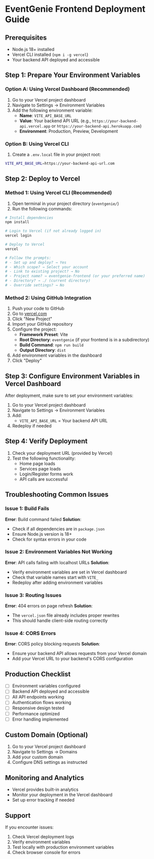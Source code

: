 # EventGenie Frontend Deployment Guide

## Prerequisites
- Node.js 18+ installed
- Vercel CLI installed (`npm i -g vercel`)
- Your backend API deployed and accessible

## Step 1: Prepare Your Environment Variables

### Option A: Using Vercel Dashboard (Recommended)
1. Go to your Vercel project dashboard
2. Navigate to Settings → Environment Variables
3. Add the following environment variable:
   - **Name**: `VITE_API_BASE_URL`
   - **Value**: Your backend API URL (e.g., `https://your-backend-api.vercel.app` or `https://your-backend-api.herokuapp.com`)
   - **Environment**: Production, Preview, Development

### Option B: Using Vercel CLI
1. Create a `.env.local` file in your project root:
```bash
VITE_API_BASE_URL=https://your-backend-api-url.com
```

## Step 2: Deploy to Vercel

### Method 1: Using Vercel CLI (Recommended)
1. Open terminal in your project directory (`eventgenie/`)
2. Run the following commands:
```bash
# Install dependencies
npm install

# Login to Vercel (if not already logged in)
vercel login

# Deploy to Vercel
vercel

# Follow the prompts:
# - Set up and deploy? → Yes
# - Which scope? → Select your account
# - Link to existing project? → No
# - Project name? → eventgenie-frontend (or your preferred name)
# - Directory? → ./ (current directory)
# - Override settings? → No
```

### Method 2: Using GitHub Integration
1. Push your code to GitHub
2. Go to [vercel.com](https://vercel.com)
3. Click "New Project"
4. Import your GitHub repository
5. Configure the project:
   - **Framework Preset**: Vite
   - **Root Directory**: `eventgenie` (if your frontend is in a subdirectory)
   - **Build Command**: `npm run build`
   - **Output Directory**: `dist`
6. Add environment variables in the dashboard
7. Click "Deploy"

## Step 3: Configure Environment Variables in Vercel Dashboard

After deployment, make sure to set your environment variables:

1. Go to your Vercel project dashboard
2. Navigate to Settings → Environment Variables
3. Add:
   - `VITE_API_BASE_URL` = Your backend API URL
4. Redeploy if needed

## Step 4: Verify Deployment

1. Check your deployment URL (provided by Vercel)
2. Test the following functionality:
   - Home page loads
   - Services page loads
   - Login/Register forms work
   - API calls are successful

## Troubleshooting Common Issues

### Issue 1: Build Fails
**Error**: Build command failed
**Solution**: 
- Check if all dependencies are in `package.json`
- Ensure Node.js version is 18+
- Check for syntax errors in your code

### Issue 2: Environment Variables Not Working
**Error**: API calls failing with localhost URLs
**Solution**:
- Verify environment variables are set in Vercel dashboard
- Check that variable names start with `VITE_`
- Redeploy after adding environment variables

### Issue 3: Routing Issues
**Error**: 404 errors on page refresh
**Solution**:
- The `vercel.json` file already includes proper rewrites
- This should handle client-side routing correctly

### Issue 4: CORS Errors
**Error**: CORS policy blocking requests
**Solution**:
- Ensure your backend API allows requests from your Vercel domain
- Add your Vercel URL to your backend's CORS configuration

## Production Checklist

- [ ] Environment variables configured
- [ ] Backend API deployed and accessible
- [ ] All API endpoints working
- [ ] Authentication flows working
- [ ] Responsive design tested
- [ ] Performance optimized
- [ ] Error handling implemented

## Custom Domain (Optional)

1. Go to your Vercel project dashboard
2. Navigate to Settings → Domains
3. Add your custom domain
4. Configure DNS settings as instructed

## Monitoring and Analytics

- Vercel provides built-in analytics
- Monitor your deployment in the Vercel dashboard
- Set up error tracking if needed

## Support

If you encounter issues:
1. Check Vercel deployment logs
2. Verify environment variables
3. Test locally with production environment variables
4. Check browser console for errors
